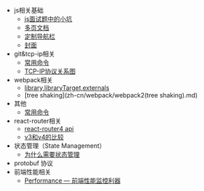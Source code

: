 - js相关基础
  - [js面试题中的小坑](zh-cn/js面试题小坑.md)
  - [多页文档](zh-cn/more-pages.md)
  - [定制导航栏](zh-cn/custom-navbar.md)
  - [封面](zh-cn/cover.md)
- git&tcp-ip相关
  - [常用命令](zh-cn/git.md)
  - [TCP-IP协议关系图](zh-cn/tcp-ip.md)
- webpack相关
  - [library,libraryTarget,externals](zh-cn/webpack/Webpack中library,libraryTarget,externals的区别及作用.md)
  - [tree shaking](zh-cn/webpack/webpack2(tree shaking).md)
- 其他
  - [常用命令](zh-cn/git.md)
- react-router相关
  - [react-router4 api](zh-cn/react-router/v4.md)
  - [v3和v4的比较](zh-cn/react-router/v3VSv4.md)
- 状态管理（State Management）
  - [为什么需要状态管理](zh-cn/state/stateManagement.md)
- protobuf 协议  
- 前端性能相关 
  - [Performance — 前端性能监控利器](/zh-cn/performance/performance.md)